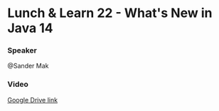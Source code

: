 # Lunch & Learn 22 - What's New in Java 14

### Speaker
@Sander Mak
​
### Video
[Google Drive link](https://drive.google.com/open?id=17xUn5ZwLklNQ2xCrO_X3rHws7YobCA3L)

